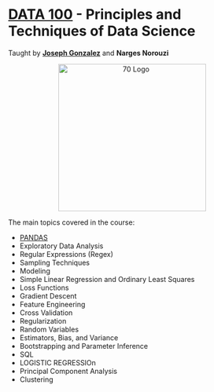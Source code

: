 # [DATA 100](https://ds100.org/sp24/) - Principles and Techniques of Data Science

Taught by [**Joseph Gonzalez**](https://people.eecs.berkeley.edu/~jegonzal/) and **Narges Norouzi**

<p align="center">
    <img src="https://ds100.org/course-notes-su23/data100_logo.png" alt="70 Logo" width="300"/>
</p>

The main topics covered in the course: 
- [PANDAS](https://pandas.pydata.org/)
- Exploratory Data Analysis
- Regular Expressions (Regex)
- Sampling Techniques
- Modeling
- Simple Linear Regression and Ordinary Least Squares
- Loss Functions 
- Gradient Descent
- Feature Engineering
- Cross Validation
- Regularization
- Random Variables
- Estimators, Bias, and Variance
- Bootstrapping and Parameter Inference
- SQL
- LOGISTIC REGRESSIOn
- Principal Component Analysis
- Clustering




